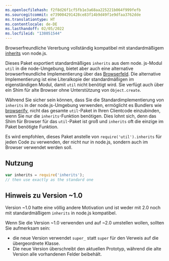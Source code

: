 ```yaml
---
ms.openlocfilehash: f2f8d26f1cf5fb1e3a68aa225221b064f999fefb
ms.sourcegitcommit: e739004291428ce83f14b9d49f1e9dfaa3762dde
ms.translationtype: HT
ms.contentlocale: de-DE
ms.lasthandoff: 02/05/2022
ms.locfileid: "138051544"
---
```

Browserfreundliche Vererbung vollständig kompatibel mit standardmäßigem [inherits](http://nodejs.org/api/util.html#util_util_inherits_constructor_superconstructor) von node.js.

Dieses Paket exportiert standardmäßiges `inherits` aus dem node. js-Modul `util` in die node-Umgebung, bietet aber auch eine alternative browserfreundliche Implementierung über das [Browserfeld](https://gist.github.com/shtylman/4339901). Die alternative Implementierung ist eine Literalkopie der standardmäßigen im eigenständigen Modul, damit `util` nicht benötigt wird. Sie verfügt auch über ein Shim für alte Browser ohne Unterstützung von `Object.create`.

Während Sie sicher sein können, dass Sie die Standardimplementierung von `inherits` in der node.js-Umgebung verwenden, ermöglicht es Bundlers wie [browserify](https://github.com/substack/node-browserify), nicht das gesamte `util`-Paket in Ihren Clientcode einzubinden, wenn Sie nur die `inherits`-Funktion benötigen. Dies lohnt sich, denn das Shim für Browser für das `util`-Paket ist groß und `inherits` oft die einzige im Paket benötigte Funktion.

Es wird empfohlen, dieses Paket anstelle von `require('util').inherits` für jeden Code zu verwenden, der nicht nur in node.js, sondern auch im Browser verwendet werden soll.

## <a name="usage"></a>Nutzung

```js
var inherits = require('inherits');
// then use exactly as the standard one
```

## <a name="note-on-version-10"></a>Hinweis zu Version ~1.0

Version ~1.0 hatte eine völlig andere Motivation und ist weder mit 2.0 noch mit standardmäßigem `inherits` in node.js kompatibel.

Wenn Sie die Version ~1.0 verwenden und auf ~2.0 umstellen wollen, sollten Sie aufmerksam sein:

* die neue Version verwendet `super_` statt `super` für den Verweis auf die übergeordnete Klasse.
* Die neue Version überschreibt den aktuellen Prototyp, während die alte Version alle vorhandenen Felder beibehält.

